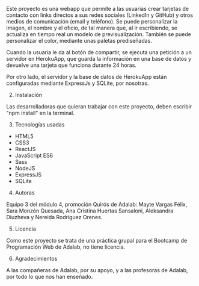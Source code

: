 Este proyecto es una webapp que permite a las usuarias crear tarjetas de contacto con links directos a sus redes sociales (LinkedIn y GitHub) y otros medios de comunicación (email y teléfono). Se puede personalizar la imagen, el nombre y el oficio, de tal manera que, al ir escribiendo, se actualiza en tiempo real un modelo de previsualización. También se puede personalizar el color, mediante unas paletas prediseñadas.

Cuando la usuaria le da al botón de compartir, se ejecuta una petición a un servidor en HerokuApp, que guarda la información en una base de datos y devuelve una tarjeta que funciona durante 24 horas.

Por otro lado, el servidor y la base de datos de HerokuApp están configuradas mediante ExpressJs y SQLite, por nosotras.

2. Instalación

Las desarrolladoras que quieran trabajar con este proyecto, deben escribir "npm install" en la terminal.

3. Tecnologías usadas

- HTML5
- CSS3
- ReactJS
- JavaScript ES6
- Sass
- NodeJS
- ExpressJS
- SQLite

4. Autoras

Equipo 3 del módulo 4, promoción Quirós de Adalab: Mayte Vargas Félix, Sara Monzón Quesada, Ana Cristina Huertas Sansaloni, Aleksandra Diuzheva y Nereida Rodríguez Orenes.

5. Licencia

Como este proyecto se trata de una práctica grupal para el Bootcamp de Programación Web de Adalab, no tiene licencia.

6. Agradecimientos

A las compañeras de Adalab, por su apoyo, y a las profesoras de Adalab, por todo lo que nos han enseñado.
